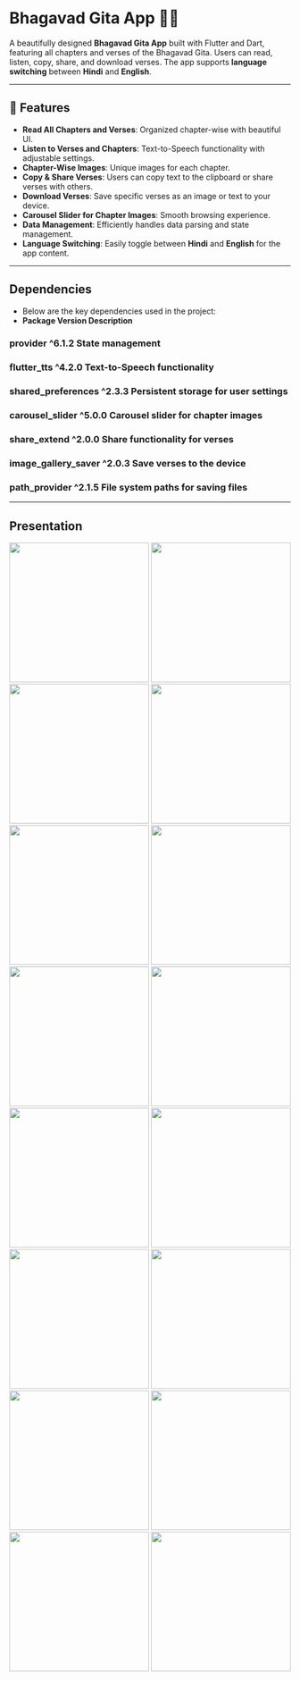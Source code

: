 # Bhagavad Gita App 📖🎶

A beautifully designed **Bhagavad Gita App** built with Flutter and Dart, featuring all chapters and verses of the Bhagavad Gita. Users can read, listen, copy, share, and download verses. The app supports **language switching** between **Hindi** and **English**.

---

## 🌟 Features

- **Read All Chapters and Verses**: Organized chapter-wise with beautiful UI.
- **Listen to Verses and Chapters**: Text-to-Speech functionality with adjustable settings.
- **Chapter-Wise Images**: Unique images for each chapter.
- **Copy & Share Verses**: Users can copy text to the clipboard or share verses with others.
- **Download Verses**: Save specific verses as an image or text to your device.
- **Carousel Slider for Chapter Images**: Smooth browsing experience.
- **Data Management**: Efficiently handles data parsing and state management.
- **Language Switching**: Easily toggle between **Hindi** and **English** for the app content.

---

## Dependencies
- Below are the key dependencies used in the project:
- **Package	Version	Description**
### provider	^6.1.2	State management
### flutter_tts	^4.2.0	Text-to-Speech functionality
### shared_preferences	^2.3.3	Persistent storage for user settings
### carousel_slider	^5.0.0	Carousel slider for chapter images
### share_extend	^2.0.0	Share functionality for verses
### image_gallery_saver	^2.0.3	Save verses to the device
### path_provider	^2.1.5	File system paths for saving files

---

## Presentation

<img src="https://github.com/user-attachments/assets/ce865629-a96f-4ac0-aa35-3cb330d0b622" hiegh="500 " width="250" />
<img src="https://github.com/user-attachments/assets/101c404d-0669-41a9-9073-0a8bcc1ce374" hiegh="500 " width="250" />
<img src="https://github.com/user-attachments/assets/879bdc07-59df-4285-867e-d51da7038bea" hiegh="500 " width="250" />
<img src="https://github.com/user-attachments/assets/cc0a9f3d-d948-470d-9321-74edd22d9b4b" hiegh="500 " width="250" />
<img src="https://github.com/user-attachments/assets/292cdb51-4db1-444f-be13-3b1162e6c345" hiegh="500 " width="250" />
<img src="https://github.com/user-attachments/assets/de2feb51-b3ef-4459-b18a-239de761efab" hiegh="500 " width="250" />
<img src="https://github.com/user-attachments/assets/d63564ef-a1b9-47ea-b3f1-81ecd5cbf502" hiegh="500 " width="250" />
<img src="https://github.com/user-attachments/assets/755cb1f6-a645-4c4b-9710-f8a7f732f7e6" hiegh="500 " width="250" />
<img src="https://github.com/user-attachments/assets/dab51de7-29b1-494d-bbe9-bbacef850f8a" hiegh="500 " width="250" />
<img src="https://github.com/user-attachments/assets/ffdc93b9-7a85-4df0-9fb9-c103d69933ee" hiegh="500 " width="250" />
<img src="https://github.com/user-attachments/assets/463ea0fd-e263-44c9-8cc2-093088b06349" hiegh="500 " width="250" />
<img src="https://github.com/user-attachments/assets/99ba921b-2973-4560-8824-55392a351536" hiegh="500 " width="250" />
<img src="https://github.com/user-attachments/assets/34543379-6779-49e2-b7e6-be477c44ed1b" hiegh="500 " width="250" />
<img src="https://github.com/user-attachments/assets/45995115-4430-4e9e-a325-4b52d980a7b5" hiegh="500 " width="250" />
<img src="https://github.com/user-attachments/assets/d59d1944-6bb7-43b9-b471-a302e5e50538" hiegh="500 " width="250" />
<img src="https://github.com/user-attachments/assets/461b6933-18e1-4fc5-95ee-ea0c932295d0" hiegh="500 " width="250" />



